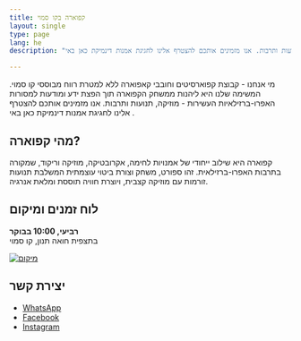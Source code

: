 ```yaml
---
title: קפוארה בקו סמוי
layout: single
type: page
lang: he
description: "מי אנחנו - קבוצת קפוארסיטים וחובבי קאפוארה ללא למטרת רווח  מבוססי קו סמוי. המשימה שלנו היא ליהנות ממשחק הקפוארה תוך הפצת ידע ומודעות למסורות האפרו-ברזילאיות העשירות - מוזיקה, תנועות ותרבות. אנו מזמינים אותכם להצטרף אלינו לחגיגת אמנות דינמיקת כאן באי ."

---
```


מי אנחנו - קבוצת קפוארסיטים וחובבי קאפוארה ללא למטרת רווח  מבוססי קו סמוי. המשימה שלנו היא ליהנות ממשחק הקפוארה תוך הפצת ידע ומודעות למסורות האפרו-ברזילאיות העשירות - מוזיקה, תנועות ותרבות. אנו מזמינים אותכם להצטרף אלינו לחגיגת אמנות דינמיקת כאן באי .

## מהי קפוארה?
קפוארה היא שילוב ייחודי של אמנויות לחימה, אקרובטיקה, מוזיקה וריקוד, שמקורה בתרבות האפרו-ברזילאית. זהו ספורט, משחק וצורת ביטוי עוצמתית המשלבת תנועות זורמות עם מוזיקה קצבית, ויוצרת חוויה תוססת ומלאת אנרגיה.

## לוח זמנים ומיקום
**רביעי, 10:00 בבוקר**  
בתצפית חואה תנון, קו סמוי

[![מיקום](/images/map.png)](https://maps.app.goo.gl/cRNyjDFFbD591e5z8)

## יצירת קשר
- [WhatsApp](https://wa.link/cmotjh)
- [Facebook](https://facebook.com/capoeirasamui)
- [Instagram](https://instagram.com/capoeirasamui)